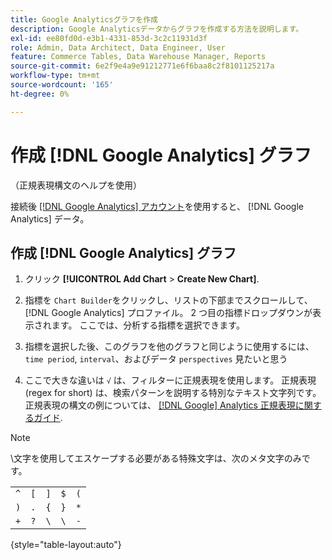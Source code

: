 ```yaml
---
title: Google Analyticsグラフを作成
description: Google Analyticsデータからグラフを作成する方法を説明します。
exl-id: ee80fd0d-e3b1-4331-853d-3c2c11931d3f
role: Admin, Data Architect, Data Engineer, User
feature: Commerce Tables, Data Warehouse Manager, Reports
source-git-commit: 6e2f9e4a9e91212771e6f6baa8c2f8101125217a
workflow-type: tm+mt
source-wordcount: '165'
ht-degree: 0%

---
```


# 作成 [!DNL Google Analytics] グラフ

（正規表現構文のヘルプを使用）

接続後 [[!DNL Google Analytics] アカウント](../../data-analyst/importing-data/integrations/google-analytics.md)を使用すると、 [!DNL Google Analytics] データ。

## 作成 [!DNL Google Analytics] グラフ

1. クリック **[!UICONTROL Add Chart** > **Create New Chart]**.

1. 指標を `Chart Builder`をクリックし、リストの下部までスクロールして、 [!DNL Google Analytics] プロファイル。 2 つ目の指標ドロップダウンが表示されます。 ここでは、分析する指標を選択できます。

1. 指標を選択した後、このグラフを他のグラフと同じように使用するには、 `time period`, `interval`、およびデータ `perspectives` 見たいと思う

1. ここで大きな違いは `√` は、フィルターに正規表現を使用します。 正規表現 (regex for short) は、検索パターンを説明する特別なテキスト文字列です。 正規表現の構文の例については、 [[!DNL Google] Analytics 正規表現に関するガイド](https://support.google.com/analytics/answer/1034324?hl=en).

>[!NOTE]
>
>\文字を使用してエスケープする必要がある特殊文字は、次のメタ文字のみです。

| | | | | |
|-----|-----|-----|-----|-----|
| `^` | `[` | `]` | `$` | `(` |
| `)` | `.` | `{` | `}` | `*` |
| `+` | `?` | `\` | `\` | `-` |

{style="table-layout:auto"}
